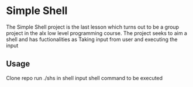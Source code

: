 # Simple Shell

The Simple Shell project is the last lesson which turns out to be a group project in the alx low level programming course. The project seeks to aim a shell and has fuctionalities as
Taking input from user and executing the input

## Usage
Clone repo
run ./shs in shell
input shell command to be executed
